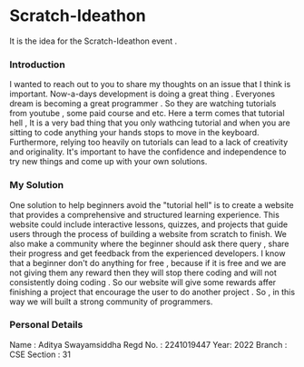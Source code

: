 # Scratch-Ideathon
It is the idea for the Scratch-Ideathon event .


### Introduction
I wanted to reach out to you to share my thoughts on an issue that I think is important.
Now-a-days development is doing a great thing . Everyones dream is becoming a great programmer . So they are watching tutorials from youtube , some paid course and etc.
Here a term comes that tutorial hell , It is a  very bad thing that you only wathcing tutorial and when you are sitting to code anything your hands stops to move in the keyboard.
Furthermore, relying too heavily on tutorials can lead to a lack of creativity and originality. It's important to have the confidence and independence to try new things and come up with your own solutions.

### My Solution
One solution to help beginners avoid the "tutorial hell" is to create a website that provides a comprehensive and structured learning experience. This website could include interactive lessons, quizzes, and projects that guide users through the process of building a website from scratch to finish. We also make a community where the beginner should ask there  query , share their progress and get feedback from the experienced developers.
I know that a beginner don't do anything for free , because if it is free and we are not giving them any reward then they will stop there coding and will not consistently doing coding . So our website will give some rewards affer finishing a project that encourage the user to do another project . So , in this way we will built a strong community of programmers.

### Personal Details
Name : Aditya Swayamsiddha
Regd No. : 2241019447
Year: 2022
Branch : CSE
Section : 31
